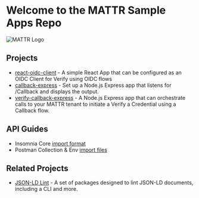 # Welcome to the MATTR Sample Apps Repo

![MATTR Logo](https://learn.mattr.global/MATTR-logo_light-full.svg)

## Projects
* [react-oidc-client](/react-oidc-client/README.md) - A simple React App that can be configured as an OIDC Client for Verify using OIDC flows
* [callback-express](/callback-express/README.md) - Set up a Node.js Express app that listens for /Callback and displays the output.
* [verify-callback-express](/verify-callback-express/README.md) - A Node.js Express app that can orchestrate calls to your MATTR tenant to initiate a Verify a Credential using a Callback flow.

## API Guides
* Insomnia Core [import format](insomnia/README.md)
* Postman Collection & Env [import files](/postman/README.md)

## Related Projects
* [JSON-LD Lint](https://github.com/mattrglobal/jsonld-lint) - A set of packages designed to lint JSON-LD documents, including a CLI and more.